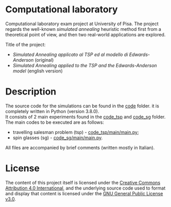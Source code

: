 # Computational laboratory
<p> Computational laboratory exam project at University of Pisa. The project regards the well-known <em>simulated annealing</em> heuristic method first from a theoretical point of view, and then two real-world applications are explored. <p>

Title of the project:
<ul>
  <li> <em>Simulated Annealing applicato al TSP ed al modello di
Edwards-Anderson</em> (original) </li>
  <li> <em>Simulated Annealing applied to the TSP and the Edwards-Anderson model</em> (english version) </li>
</ul>

# Description
The source code for the simulations can be found in the [code](https://github.com/compuational_laboratory/tree/main/code) folder. it is completely written in Python (version 3.8.0). <br>
It consists of 2 main experiments found in the [code_tsp](https://github.com/compuational_laboratory/tree/main/code/code_tsp) and [code_sg](https://github.com/compuational_laboratory/tree/main/code/code_sg) folder. The main codes to be executed are as follows:
- travelling salesman problem (tsp) - [code_tsp/main/main.py](https://github.com/compuational_laboratory/tree/main/code/code_tsp/main/main.py); 
- spin glasses (sg) - [code_sg/main/main.py](https://github.com/compuational_laboratory/tree/main/code/code_sg/main/main.py).

All files are accompanied by brief comments (written mostly in Italian). <br>
  
# License
The content of this project itself is licensed under the [Creative Commons Attribution 4.0 International](https://creativecommons.org/licenses/by/4.0/), and the underlying source code used to format and display that content is licensed under the [GNU General Public License v3.0](https://github.com/caporali/compuational_laboratory/blob/main/license).
